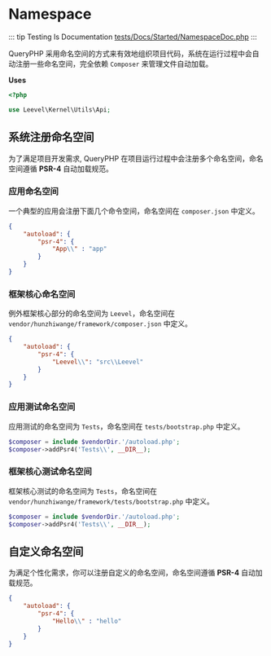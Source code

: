 # Namespace

::: tip Testing Is Documentation
[tests/Docs/Started/NamespaceDoc.php](https://github.com/hunzhiwange/framework/blob/master/tests/Docs/Started/NamespaceDoc.php)
:::

QueryPHP 采用命名空间的方式来有效地组织项目代码，系统在运行过程中会自动注册一些命名空间，完全依赖 `Composer` 来管理文件自动加载。

**Uses**

``` php
<?php

use Leevel\Kernel\Utils\Api;
```

## 系统注册命名空间

为了满足项目开发需求, QueryPHP 在项目运行过程中会注册多个命名空间，命名空间遵循 **PSR-4** 自动加载规范。

### 应用命名空间

一个典型的应用会注册下面几个命令空间，命名空间在 `composer.json` 中定义。

``` json
{
    "autoload": {
        "psr-4": {
            "App\\" : "app"
        }
    }
}
```

### 框架核心命名空间

例外框架核心部分的命名空间为 `Leevel`，命名空间在 `vendor/hunzhiwange/framework/composer.json` 中定义。

``` json
{
    "autoload": {
        "psr-4": {
            "Leevel\\": "src\\Leevel"
        }
    }
}
```

### 应用测试命名空间

应用测试的命名空间为 `Tests`，命名空间在 `tests/bootstrap.php` 中定义。

``` php
$composer = include $vendorDir.'/autoload.php';
$composer->addPsr4('Tests\\', __DIR__);
```

### 框架核心测试命名空间

框架核心测试的命名空间为 `Tests`，命名空间在 `vendor/hunzhiwange/framework/tests/bootstrap.php` 中定义。

``` php
$composer = include $vendorDir.'/autoload.php';
$composer->addPsr4('Tests\\', __DIR__);
```

## 自定义命名空间

为满足个性化需求，你可以注册自定义的命名空间，命名空间遵循 **PSR-4** 自动加载规范。

``` json
{
    "autoload": {
        "psr-4": {
            "Hello\\" : "hello"
        }
    }
}
```